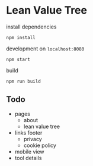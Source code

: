 # Lean Value Tree


install dependencies

```
npm install
```

development on `localhost:8080`

```
npm start
```

build

```
npm run build
```

## Todo

- pages
  - about
  - lean value tree
- links footer
  - privacy 
  - cookie policy
- mobile view
- tool details